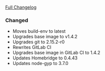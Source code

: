[Full Changelog][changelog]

### Changed

- Moves build-env to latest
- Upgrades base image to v1.4.2
- Upgrades git to 2.15.2-r0
- Rewrites GitLab CI
- Upgrades base image in GitLab CI to 1.4.2
- Updates Homebridge to 0.4.43
- Updates node-gyp to 3.7.0

[changelog]: https://github.com/hassio-addons/addon-homebridge/compare/v2.5.0...v2.6.0